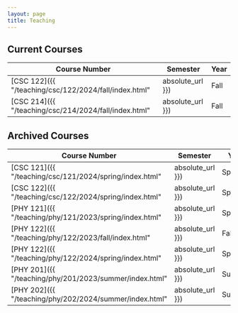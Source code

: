 ```yaml
---
layout: page
title: Teaching
---
```


## Current Courses

| Course Number | Semester | Year |
| ------------- | -------- | ---- |
| [CSC 122]({{ "/teaching/csc/122/2024/fall/index.html" | absolute_url }}) | Fall | 2024 |
| [CSC 214]({{ "/teaching/csc/214/2024/fall/index.html" | absolute_url }}) | Fall | 2024 |

## Archived Courses

| Course Number | Semester | Year |
| ------------- | -------- | ---- |
| [CSC 121]({{ "/teaching/csc/121/2024/spring/index.html" | absolute_url }}) | Spring | 2024 |
| [CSC 122]({{ "/teaching/csc/122/2024/spring/index.html" | absolute_url }}) | Spring | 2024 |
| [PHY 121]({{ "/teaching/phy/121/2023/spring/index.html" | absolute_url }}) | Spring | 2023 |
| [PHY 122]({{ "/teaching/phy/122/2023/fall/index.html" | absolute_url }}) | Fall | 2023 |
| [PHY 122]({{ "/teaching/phy/122/2024/spring/index.html" | absolute_url }}) | Spring | 2024 |
| [PHY 201]({{ "/teaching/phy/201/2023/summer/index.html" | absolute_url }}) | Summer | 2023 |
| [PHY 202]({{ "/teaching/phy/202/2024/summer/index.html" | absolute_url }}) | Summer | 2024 |
